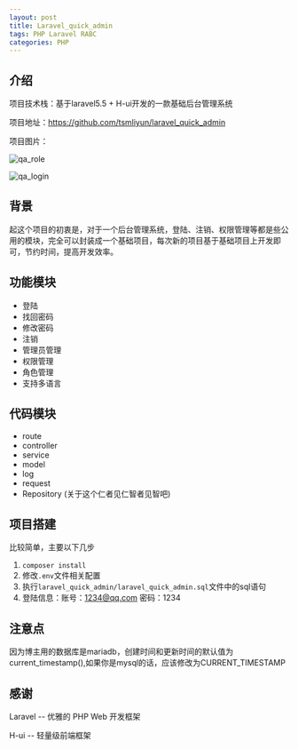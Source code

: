 ```yaml
---
layout: post
title: Laravel_quick_admin
tags: PHP Laravel RABC
categories: PHP
---
```


## 介绍

项目技术栈：基于laravel5.5 + H-ui开发的一款基础后台管理系统

项目地址：https://github.com/tsmliyun/laravel_quick_admin

项目图片：

![qa_role](https://tsmliyun.github.io/static/img/qa_role.png)

![qa_login](https://tsmliyun.github.io/static/img/qa_login.png)

## 背景

起这个项目的初衷是，对于一个后台管理系统，登陆、注销、权限管理等都是些公用的模块，完全可以封装成一个基础项目，每次新的项目基于基础项目上开发即可，节约时间，提高开发效率。

## 功能模块

- 登陆
- 找回密码
- 修改密码
- 注销
- 管理员管理
- 权限管理
- 角色管理
- 支持多语言

## 代码模块

- route
- controller
- service
- model
- log
- request
- Repository  (关于这个仁者见仁智者见智吧)

## 项目搭建

比较简单，主要以下几步

1. `composer install`
2. 修改`.env`文件相关配置
3. 执行`laravel_quick_admin/laravel_quick_admin.sql`文件中的sql语句
4. 登陆信息：账号：1234@qq.com 密码：1234

## 注意点
因为博主用的数据库是mariadb，创建时间和更新时间的默认值为current_timestamp(),如果你是mysql的话，应该修改为CURRENT_TIMESTAMP

## 感谢

Laravel -- 优雅的 PHP Web 开发框架

H-ui -- 轻量级前端框架